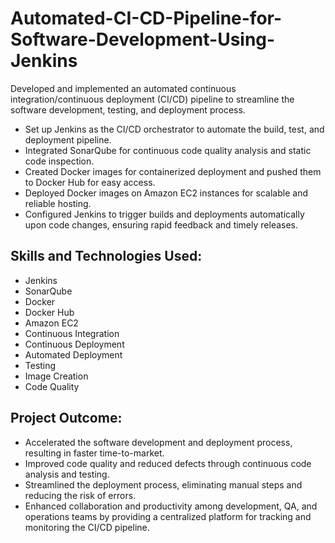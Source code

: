 # Automated-CI-CD-Pipeline-for-Software-Development-Using-Jenkins

Developed and implemented an automated continuous integration/continuous deployment (CI/CD) pipeline to streamline the software development, testing, and deployment process.

- Set up Jenkins as the CI/CD orchestrator to automate the build, test, and deployment pipeline.
- Integrated SonarQube for continuous code quality analysis and static code inspection.
- Created Docker images for containerized deployment and pushed them to Docker Hub for easy access.
- Deployed Docker images on Amazon EC2 instances for scalable and reliable hosting.
- Configured Jenkins to trigger builds and deployments automatically upon code changes, ensuring rapid feedback and timely releases.


## Skills and Technologies Used:
- Jenkins
- SonarQube
- Docker
- Docker Hub
- Amazon EC2
- Continuous Integration
- Continuous Deployment
- Automated Deployment
- Testing
- Image Creation
- Code Quality

## Project Outcome:
- Accelerated the software development and deployment process, resulting in faster time-to-market.
- Improved code quality and reduced defects through continuous code analysis and testing.
- Streamlined the deployment process, eliminating manual steps and reducing the risk of errors.
- Enhanced collaboration and productivity among development, QA, and operations teams by providing a centralized platform for tracking and monitoring the CI/CD pipeline.




